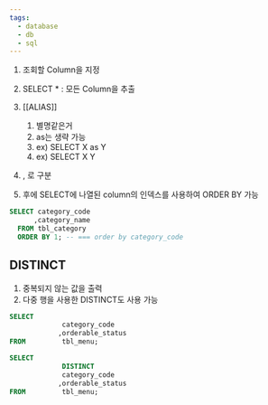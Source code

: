 ```yaml
---
tags:
  - database
  - db
  - sql
---
```

1.  조회할 Column을 지정
2. SELECT * : 모든 Column을 추출
3. [[ALIAS]]
	1. 별명같은거
	2. as는 생략 가능
	3. ex) SELECT X as Y
	4. ex) SELECT X Y
		
4. , 로 구분
5. 후에 SELECT에 나열된 column의 인덱스를 사용하여 ORDER BY 가능

```SQL
SELECT category_code
	  ,category_name
  FROM tbl_category
  ORDER BY 1; -- === order by category_code
```


## DISTINCT

1. 중복되지 않는 값을 출력
2. 다중 행을 사용한 DISTINCT도 사용 가능

```SQL
SELECT	 
			 category_code
			,orderable_status
FROM		 tbl_menu;
```

```SQL
SELECT	 
			 DISTINCT
			 category_code
			,orderable_status
FROM		 tbl_menu;
```